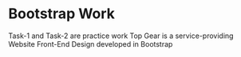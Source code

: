 # Bootstrap Work
Task-1 and Task-2 are practice work
Top Gear is a service-providing Website Front-End Design developed in Bootstrap
